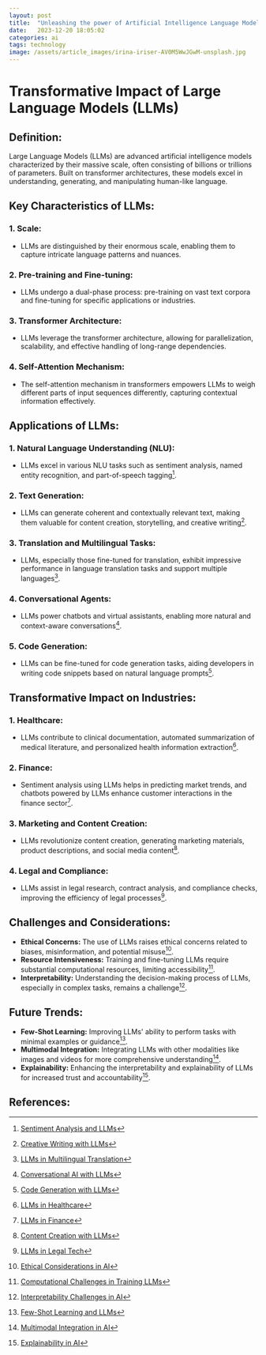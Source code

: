 ```yaml
---
layout: post
title:  "Unleashing the power of Artificial Intelligence Language Model"
date:   2023-12-20 18:05:02
categories: ai
tags: technology
image: /assets/article_images/irina-iriser-AV0M5WwJGwM-unsplash.jpg
---
```


# Transformative Impact of Large Language Models (LLMs)

## Definition:
Large Language Models (LLMs) are advanced artificial intelligence models characterized by their massive scale, often consisting of billions or trillions of parameters. Built on transformer architectures, these models excel in understanding, generating, and manipulating human-like language.

## Key Characteristics of LLMs:

### 1. **Scale:**
   - LLMs are distinguished by their enormous scale, enabling them to capture intricate language patterns and nuances.

### 2. **Pre-training and Fine-tuning:**
   - LLMs undergo a dual-phase process: pre-training on vast text corpora and fine-tuning for specific applications or industries.

### 3. **Transformer Architecture:**
   - LLMs leverage the transformer architecture, allowing for parallelization, scalability, and effective handling of long-range dependencies.

### 4. **Self-Attention Mechanism:**
   - The self-attention mechanism in transformers empowers LLMs to weigh different parts of input sequences differently, capturing contextual information effectively.

## Applications of LLMs:

### 1. **Natural Language Understanding (NLU):**
   - LLMs excel in various NLU tasks such as sentiment analysis, named entity recognition, and part-of-speech tagging[^1].

### 2. **Text Generation:**
   - LLMs can generate coherent and contextually relevant text, making them valuable for content creation, storytelling, and creative writing[^2].

### 3. **Translation and Multilingual Tasks:**
   - LLMs, especially those fine-tuned for translation, exhibit impressive performance in language translation tasks and support multiple languages[^3].

### 4. **Conversational Agents:**
   - LLMs power chatbots and virtual assistants, enabling more natural and context-aware conversations[^4].

### 5. **Code Generation:**
   - LLMs can be fine-tuned for code generation tasks, aiding developers in writing code snippets based on natural language prompts[^5].

## Transformative Impact on Industries:

### 1. **Healthcare:**
   - LLMs contribute to clinical documentation, automated summarization of medical literature, and personalized health information extraction[^6].

### 2. **Finance:**
   - Sentiment analysis using LLMs helps in predicting market trends, and chatbots powered by LLMs enhance customer interactions in the finance sector[^7].

### 3. **Marketing and Content Creation:**
   - LLMs revolutionize content creation, generating marketing materials, product descriptions, and social media content[^8].

### 4. **Legal and Compliance:**
   - LLMs assist in legal research, contract analysis, and compliance checks, improving the efficiency of legal processes[^9].

## Challenges and Considerations:

- **Ethical Concerns:** The use of LLMs raises ethical concerns related to biases, misinformation, and potential misuse[^10].
- **Resource Intensiveness:** Training and fine-tuning LLMs require substantial computational resources, limiting accessibility[^11].
- **Interpretability:** Understanding the decision-making process of LLMs, especially in complex tasks, remains a challenge[^12].

## Future Trends:

- **Few-Shot Learning:** Improving LLMs' ability to perform tasks with minimal examples or guidance[^13].
- **Multimodal Integration:** Integrating LLMs with other modalities like images and videos for more comprehensive understanding[^14].
- **Explainability:** Enhancing the interpretability and explainability of LLMs for increased trust and accountability[^15].

## References:
[^1]: [Sentiment Analysis and LLMs](https://www.analyticsvidhya.com/blog/2021/03/understanding-sentiment-analysis-and-its-applications/)
[^2]: [Creative Writing with LLMs](https://towardsdatascience.com/writing-like-shakespeare-with-deep-learning-3c46034de6c5)
[^3]: [LLMs in Multilingual Translation](https://www.microsoft.com/en-us/research/project/translation/)
[^4]: [Conversational AI with LLMs](https://www.ibm.com/cloud/learn/conversational-ai)
[^5]: [Code Generation with LLMs](https://towardsdatascience.com/code-generation-using-openai-s-gpt-3-and-gpt-2-af1356a553c7)
[^6]: [LLMs in Healthcare](https://www.ncbi.nlm.nih.gov/pmc/articles/PMC7777625/)
[^7]: [LLMs in Finance](https://emerj.com/ai-sector-overviews/natural-language-processing-finance-applications/)
[^8]: [Content Creation with LLMs](https://www.technologyreview.com/2021/05/13/1025092/how-ai-is-changing-the-way-we-make-art/)
[^9]: [LLMs in Legal Tech](https://blog.ipleaders.in/ai-in-legal-tech)
[^10]: [Ethical Considerations in AI](https://www.weforum.org/agenda/2016/10/the-ethical-implications-of-artificial-intelligence)
[^11]: [Computational Challenges in Training LLMs](https://arxiv.org/abs/1903.11752)
[^12]: [Interpretability Challenges in AI](https://towardsdatascience.com/the-challenges-of-interpretability-in-ai-2a83a52d9d32)
[^13]: [Few-Shot Learning and LLMs](https://arxiv.org/abs/1904.09535)
[^14]: [Multimodal Integration in AI](https://www.microsoft.com/en-us/research/project/vision-language-pretraining/)
[^15]: [Explainability in AI](https://www.weforum.org/agenda/2020/01/ethical-ai-governance-explainability/)
